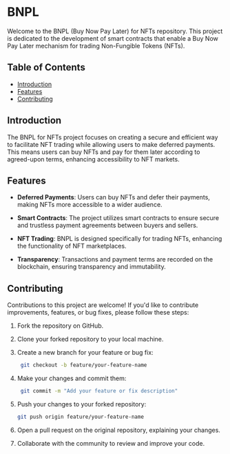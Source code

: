 # BNPL

Welcome to the BNPL (Buy Now Pay Later) for NFTs repository. This project is dedicated to the development of smart contracts that enable a Buy Now Pay Later mechanism for trading Non-Fungible Tokens (NFTs).

## Table of Contents
- [Introduction](#introduction)
- [Features](#features)
- [Contributing](#contributing)

## Introduction

The BNPL for NFTs project focuses on creating a secure and efficient way to facilitate NFT trading while allowing users to make deferred payments. This means users can buy NFTs and pay for them later according to agreed-upon terms, enhancing accessibility to NFT markets.

## Features

- **Deferred Payments**: Users can buy NFTs and defer their payments, making NFTs more accessible to a wider audience.

- **Smart Contracts**: The project utilizes smart contracts to ensure secure and trustless payment agreements between buyers and sellers.

- **NFT Trading**: BNPL is designed specifically for trading NFTs, enhancing the functionality of NFT marketplaces.

- **Transparency**: Transactions and payment terms are recorded on the blockchain, ensuring transparency and immutability.

## Contributing

Contributions to this project are welcome! If you'd like to contribute improvements, features, or bug fixes, please follow these steps:

1. Fork the repository on GitHub.
2. Clone your forked repository to your local machine.
3. Create a new branch for your feature or bug fix:

   ```bash
    git checkout -b feature/your-feature-name
   
4. Make your changes and commit them:

   ```bash
    git commit -m "Add your feature or fix description"
   
5. Push your changes to your forked repository:

   ```bash
   git push origin feature/your-feature-name

6. Open a pull request on the original repository, explaining your changes.
7. Collaborate with the community to review and improve your code.
